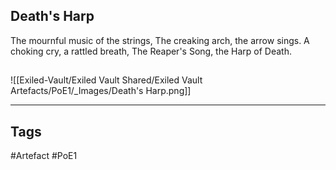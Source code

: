 ## Death's Harp
The mournful music of the strings,
The creaking arch, the arrow sings.
A choking cry, a rattled breath,
The Reaper's Song, the Harp of Death.
##
![[Exiled-Vault/Exiled Vault Shared/Exiled Vault Artefacts/PoE1/_Images/Death's Harp.png]]

---
## Tags
#Artefact
#PoE1